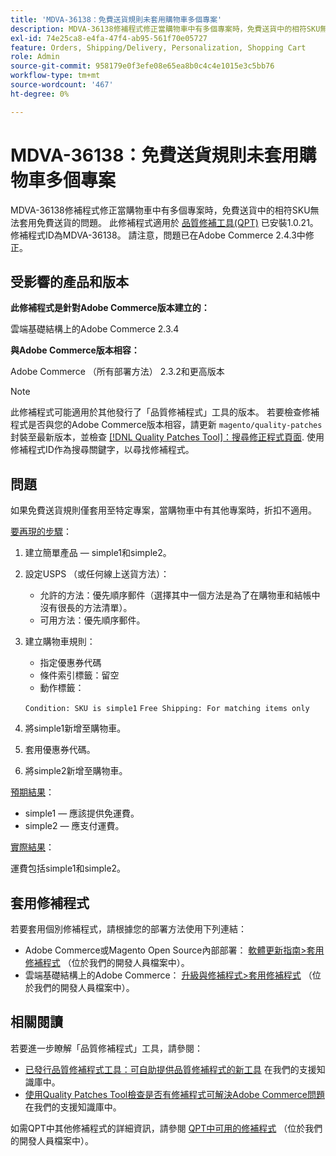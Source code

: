 ```yaml
---
title: 'MDVA-36138：免費送貨規則未套用購物車多個專案'
description: MDVA-36138修補程式修正當購物車中有多個專案時，免費送貨中的相符SKU無法套用免費送貨的問題。 安裝[Quality Patches Tool (QPT)](/help/announcements/adobe-commerce-announcements/magento-quality-patches-released-new-tool-to-self-serve-quality-patches.md) 1.0.21後，即可使用此修補程式。 修補程式ID為MDVA-36138。 請注意，問題已在Adobe Commerce 2.4.3中修正。
exl-id: 74e25ca8-e4fa-47f4-ab95-561f70e05727
feature: Orders, Shipping/Delivery, Personalization, Shopping Cart
role: Admin
source-git-commit: 958179e0f3efe08e65ea8b0c4c4e1015e3c5bb76
workflow-type: tm+mt
source-wordcount: '467'
ht-degree: 0%

---
```


# MDVA-36138：免費送貨規則未套用購物車多個專案

MDVA-36138修補程式修正當購物車中有多個專案時，免費送貨中的相符SKU無法套用免費送貨的問題。 此修補程式適用於 [品質修補工具(QPT)](/help/announcements/adobe-commerce-announcements/magento-quality-patches-released-new-tool-to-self-serve-quality-patches.md) 已安裝1.0.21。 修補程式ID為MDVA-36138。 請注意，問題已在Adobe Commerce 2.4.3中修正。

## 受影響的產品和版本

**此修補程式是針對Adobe Commerce版本建立的：**

雲端基礎結構上的Adobe Commerce 2.3.4

**與Adobe Commerce版本相容：**

Adobe Commerce （所有部署方法） 2.3.2和更高版本

>[!NOTE]
>
>此修補程式可能適用於其他發行了「品質修補程式」工具的版本。 若要檢查修補程式是否與您的Adobe Commerce版本相容，請更新 `magento/quality-patches` 封裝至最新版本，並檢查 [[!DNL Quality Patches Tool]：搜尋修正程式頁面](https://devdocs.magento.com/quality-patches/tool.html#patch-grid). 使用修補程式ID作為搜尋關鍵字，以尋找修補程式。

## 問題

如果免費送貨規則僅套用至特定專案，當購物車中有其他專案時，折扣不適用。

<u>要再現的步驟</u>：

1. 建立簡單產品 — simple1和simple2。
1. 設定USPS （或任何線上送貨方法）：

   * 允許的方法：優先順序郵件（選擇其中一個方法是為了在購物車和結帳中沒有很長的方法清單）。
   * 可用方法：優先順序郵件。

1. 建立購物車規則：

   * 指定優惠券代碼
   * 條件索引標籤：留空
   * 動作標籤：

   `Condition: SKU is simple1`
   `Free Shipping: For matching items only`

1. 將simple1新增至購物車。
1. 套用優惠券代碼。
1. 將simple2新增至購物車。

<u>預期結果</u>：

* simple1 — 應該提供免運費。
* simple2 — 應支付運費。

<u>實際結果</u>：

運費包括simple1和simple2。

## 套用修補程式

若要套用個別修補程式，請根據您的部署方法使用下列連結：

* Adobe Commerce或Magento Open Source內部部署： [軟體更新指南>套用修補程式](https://devdocs.magento.com/guides/v2.4/comp-mgr/patching/mqp.html) （位於我們的開發人員檔案中）。
* 雲端基礎結構上的Adobe Commerce： [升級與修補程式>套用修補程式](https://devdocs.magento.com/cloud/project/project-patch.html) （位於我們的開發人員檔案中）。

## 相關閱讀

若要進一步瞭解「品質修補程式」工具，請參閱：

* [已發行品質修補程式工具：可自助提供品質修補程式的新工具](/help/announcements/adobe-commerce-announcements/magento-quality-patches-released-new-tool-to-self-serve-quality-patches.md) 在我們的支援知識庫中。
* [使用Quality Patches Tool檢查是否有修補程式可解決Adobe Commerce問題](/help/support-tools/patches-available-in-qpt-tool/check-patch-for-magento-issue-with-magento-quality-patches.md) 在我們的支援知識庫中。

如需QPT中其他修補程式的詳細資訊，請參閱 [QPT中可用的修補程式](https://devdocs.magento.com/quality-patches/tool.html#patch-grid) （位於我們的開發人員檔案中）。
